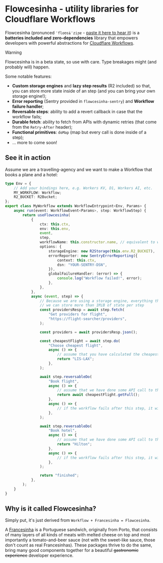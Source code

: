 # Flowcesinha - utility libraries for Cloudflare Workflows

Flowcesinha (pronunced `ˈfloʊsɨˈziɲɐ` - [paste it here to hear it](https://ipa-reader.com/)) is a **batteries included and zero-dependencies** library that empowers developers with powerful abstractions for [Cloudflare Workflows](https://developers.cloudflare.com/workflows/).

> [!WARNING]
> Flowcesinha is in a beta state, so use with care. Type breakages might (and probably will) happen.

Some notable features:

- **Custom storage engines** and **lazy step results** (R2 included) so that, you can store more state inside of an step (and you can bring your own storage engine!);
- **Error reporting** (Sentry provided in `flowcesinha-sentry`) and **Workflow failure handler**;
- **Reversable steps**: ability to add a revert callback in case that the workflow fails;
- **Durable fetch**: ability to fetch from APIs with dynamic retries (that come from the `Retry-After` header);
- **Functional primitives**: `doMap` (map but every call is done inside of a step);
- ... more to come soon!

## See it in action

Assume we are a travelling-agency and we want to make a Workflow that books a plane and a hotel:

```ts
type Env = {
	// Add your bindings here, e.g. Workers KV, D1, Workers AI, etc.
	MY_WORKFLOW: Workflow;
	R2_BUCKET: R2Bucket;
};
export class MyWorkflow extends WorkflowEntrypoint<Env, Params> {
	async run(event: WorkflowEvent<Params>, step: WorkflowStep) {
		return useFlowcesinha(
			{
				ctx: this.ctx,
				env: this.env,
				event,
				step,
				workflowName: this.constructor.name, // equivalent to writing "MyWorkflow"
				options: {
					storageEngine: new R2Storage(this.env.R2_BUCKET),
					errorReporter: new SentryErrorReporting({
						context: this.ctx,
						dsn: "YOUR-SENTRY-DSN",
					}),
					globalFailureHandler: (error) => {
						console.log("Workflow failed!", error);
					},
				},
			},
			async (event, step) => {
				// Because we are using a storage engine, everything that is a step is stored in it, which means that
				// we can store more than 1MiB of state per step
				const providersResp = await step.fetch(
					"Get providers for flight",
					"https://flight-searcher/providers",
				);

				const providers = await providersResp.json();

				const cheapestFlight = await step.do(
					"Choose cheapest flight",
					async () => {
						// assume that you have calculated the cheapest flight here
						return "LIS-LAX";
					},
				);

				await step.reversableDo(
					"Book flight",
					async () => {
						// assume that we have done some API call to the provider to reserve the flight
						return await cheapestFlight.getFull();
					},
					async () => {
						// if the workflow fails after this step, it will run this callback so that, you can cancel the flight booking
					},
				);

				await step.reversableDo(
					"Book hotel",
					async () => {
						// assume that we have done some API call to the provider to reserve the hotel
						return "Hilton";
					},
					async () => {
						// if the workflow fails after this step, it will run this callback so that, you can cancel the hotel booking
					},
				);

				return "finished";
			},
		);
	}
}
```

## Why is it called Flowcesinha?

Simply put, it's just derived from `Workflow + Francesinha = Flowcesinha`.

A [Francesinha](https://en.wikipedia.org/wiki/Francesinha) is a Portuguese sandwich, originally from Porto, that consists of many layers of all kinds of meats with melted cheese on top and most importantly a tomato-and-beer sauce (not with the sweet-like sauce, those don't count as real Francesinhas). These packages thrive to do the same, bring many good components together for a beautiful ~~gastronomic experience~~ developer experience.
